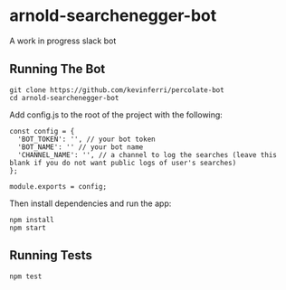 # arnold-searchenegger-bot
A work in progress slack bot

## Running The Bot

```
git clone https://github.com/kevinferri/percolate-bot
cd arnold-searchenegger-bot
```
Add config.js to the root of the project with the following:
```
const config = {
  'BOT_TOKEN': '', // your bot token
  'BOT_NAME': '' // your bot name
  'CHANNEL_NAME': '', // a channel to log the searches (leave this blank if you do not want public logs of user's searches)
};

module.exports = config;
```
Then install dependencies and run the app:
```
npm install
npm start
```

## Running Tests
`npm test`
